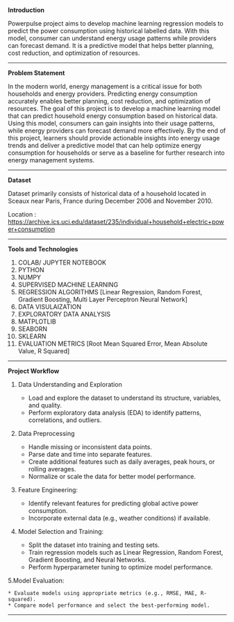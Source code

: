 **Introduction**

Powerpulse project aims to develop machine learning regression models to predict the power consumption using historical labelled data. With this model, consumer can understand energy usage patterns while providers can forecast demand.​ It is a predictive model that helps better planning, cost reduction, and optimization of resources.

-------------------------------------------------------------------------------

**Problem Statement**

In the modern world, energy management is a critical issue for both households and energy providers. Predicting energy consumption accurately enables better planning, cost reduction, and optimization of resources. The goal of this project is to develop a machine learning model that can predict household energy consumption based on historical data. Using this model, consumers can gain insights into their usage patterns, while energy providers can forecast demand more effectively.
By the end of this project, learners should provide actionable insights into energy usage trends and deliver a predictive model that can help optimize energy consumption for households or serve as a baseline for further research into energy management systems.

-------------------------------------------------------------------------------

**Dataset**

Dataset primarily consists of historical data of a household located in Sceaux near Paris, France during December 2006 and November 2010.

Location : https://archive.ics.uci.edu/dataset/235/individual+household+electric+power+consumption

-------------------------------------------------------------------------------

**Tools and Technologies**

  1. COLAB/ JUPYTER NOTEBOOK
  2. PYTHON
  3. NUMPY
  4. SUPERVISED MACHINE LEARNING
  5. REGRESSION ALGORITHMS [Linear Regression, Random Forest, Gradient Boosting, Multi Layer Perceptron Neural Network]
  6. DATA VISULAIZATION
  7. EXPLORATORY DATA ANALYSIS
  8. MATPLOTLIB
  9. SEABORN
  10. SKLEARN
  11. EVALUATION METRICS [Root Mean Squared Error, Mean Absolute Value, R Squared]

-------------------------------------------------------------------------------

**Project Workflow**

1. Data Understanding and Exploration
   
    * Load and explore the dataset to understand its structure, variables, and quality.
    * Perform exploratory data analysis (EDA) to identify patterns, correlations, and outliers.
   
2. Data Preprocessing

    * Handle missing or inconsistent data points.
    * Parse date and time into separate features.
    * Create additional features such as daily averages, peak hours, or rolling averages.
    * Normalize or scale the data for better model performance.

3. Feature Engineering:
   
    * Identify relevant features for predicting global active power consumption.
    * Incorporate external data (e.g., weather conditions) if available.

4. Model Selection and Training:

    * Split the dataset into training and testing sets.
    * Train regression models such as Linear Regression, Random Forest, Gradient Boosting, and Neural Networks.
    * Perform hyperparameter tuning to optimize model performance.
      
5.Model Evaluation:

    * Evaluate models using appropriate metrics (e.g., RMSE, MAE, R-squared).
    * Compare model performance and select the best-performing model.
    
-------------------------------------------------------------------------------
